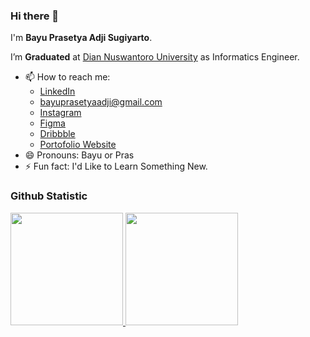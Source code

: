 ### Hi there 👋

I'm **Bayu Prasetya Adji Sugiyarto**.

I’m **Graduated** at [Dian Nuswantoro University](https://www.dinus.ac.id/) as Informatics Engineer.

- 📫 How to reach me:
  - <a href="https://www.linkedin.com/in/bayu-prasetya-adji-sugiyarto-8a1036209/">LinkedIn</a>
  - bayuprasetyaadji@gmail.com
  - <a href="https://www.instagram.com/prst.b.y/">Instagram</a>
  - <a href="https://www.figma.com/@prasetya">Figma</a>
  - <a href="https://dribbble.com/bayu_08">Dribbble</a>
  - <a href="https://sites.google.com/view/bayuprasetya">Portofolio Website</a>
- 😄 Pronouns: Bayu or Pras
- ⚡ Fun fact: I'd Like to Learn Something New.

### Github Statistic
<p align="left">
<a href="https://github.com/bayupadji">
  <img height="180em" src="https://github-readme-stats-eight-theta.vercel.app/api?username=bayupadji&show_icons=true&theme=omni&include_all_commits=true&count_private=true"/>  
  <img height="180em" src="https://github-readme-stats-eight-theta.vercel.app/api/top-langs/?username=bayupadji&layout=compact&langs_count=8&theme=omni"/>
</a>
</p>
